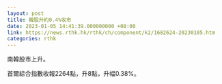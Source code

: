 ```yaml
---
layout: post
title: 韓股升約0.4%收市
date: 2023-01-05 14:41:39.000000000 +08:00
link: https://news.rthk.hk/rthk/ch/component/k2/1682624-20230105.htm
categories: rthk
---
```


南韓股市上升。

首爾綜合指數收報2264點，升8點，升幅0.38%。
